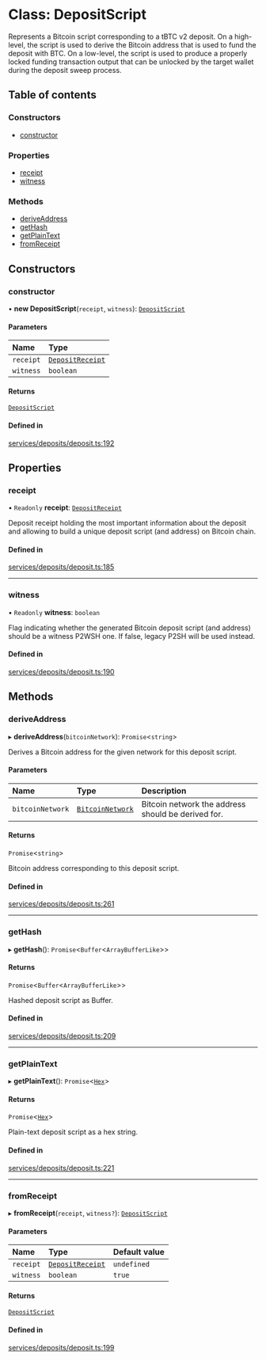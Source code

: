 # Class: DepositScript

Represents a Bitcoin script corresponding to a tBTC v2 deposit.
On a high-level, the script is used to derive the Bitcoin address that is
used to fund the deposit with BTC. On a low-level, the script is used to
produce a properly locked funding transaction output that can be unlocked
by the target wallet during the deposit sweep process.

## Table of contents

### Constructors

- [constructor](DepositScript.md#constructor)

### Properties

- [receipt](DepositScript.md#receipt)
- [witness](DepositScript.md#witness)

### Methods

- [deriveAddress](DepositScript.md#deriveaddress)
- [getHash](DepositScript.md#gethash)
- [getPlainText](DepositScript.md#getplaintext)
- [fromReceipt](DepositScript.md#fromreceipt)

## Constructors

### constructor

• **new DepositScript**(`receipt`, `witness`): [`DepositScript`](DepositScript.md)

#### Parameters

| Name | Type |
| :------ | :------ |
| `receipt` | [`DepositReceipt`](../interfaces/DepositReceipt.md) |
| `witness` | `boolean` |

#### Returns

[`DepositScript`](DepositScript.md)

#### Defined in

[services/deposits/deposit.ts:192](typescript/src/services/deposits/deposit.ts#L192)

## Properties

### receipt

• `Readonly` **receipt**: [`DepositReceipt`](../interfaces/DepositReceipt.md)

Deposit receipt holding the most important information about the deposit
and allowing to build a unique deposit script (and address) on Bitcoin chain.

#### Defined in

[services/deposits/deposit.ts:185](typescript/src/services/deposits/deposit.ts#L185)

___

### witness

• `Readonly` **witness**: `boolean`

Flag indicating whether the generated Bitcoin deposit script (and address)
should be a witness P2WSH one. If false, legacy P2SH will be used instead.

#### Defined in

[services/deposits/deposit.ts:190](typescript/src/services/deposits/deposit.ts#L190)

## Methods

### deriveAddress

▸ **deriveAddress**(`bitcoinNetwork`): `Promise`\<`string`\>

Derives a Bitcoin address for the given network for this deposit script.

#### Parameters

| Name | Type | Description |
| :------ | :------ | :------ |
| `bitcoinNetwork` | [`BitcoinNetwork`](../enums/BitcoinNetwork-1.md) | Bitcoin network the address should be derived for. |

#### Returns

`Promise`\<`string`\>

Bitcoin address corresponding to this deposit script.

#### Defined in

[services/deposits/deposit.ts:261](typescript/src/services/deposits/deposit.ts#L261)

___

### getHash

▸ **getHash**(): `Promise`\<`Buffer`\<`ArrayBufferLike`\>\>

#### Returns

`Promise`\<`Buffer`\<`ArrayBufferLike`\>\>

Hashed deposit script as Buffer.

#### Defined in

[services/deposits/deposit.ts:209](typescript/src/services/deposits/deposit.ts#L209)

___

### getPlainText

▸ **getPlainText**(): `Promise`\<[`Hex`](Hex.md)\>

#### Returns

`Promise`\<[`Hex`](Hex.md)\>

Plain-text deposit script as a hex string.

#### Defined in

[services/deposits/deposit.ts:221](typescript/src/services/deposits/deposit.ts#L221)

___

### fromReceipt

▸ **fromReceipt**(`receipt`, `witness?`): [`DepositScript`](DepositScript.md)

#### Parameters

| Name | Type | Default value |
| :------ | :------ | :------ |
| `receipt` | [`DepositReceipt`](../interfaces/DepositReceipt.md) | `undefined` |
| `witness` | `boolean` | `true` |

#### Returns

[`DepositScript`](DepositScript.md)

#### Defined in

[services/deposits/deposit.ts:199](typescript/src/services/deposits/deposit.ts#L199)
